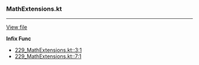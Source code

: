 ### MathExtensions.kt
---
[View file](files/229_MathExtensions.kt)

**Infix Func**

 - [229_MathExtensions.kt::3:1](files/229_MathExtensions.kt#L:3)
 - [229_MathExtensions.kt::7:1](files/229_MathExtensions.kt#L:7)
